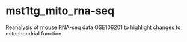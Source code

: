 # mst1tg_mito_rna-seq
Reanalysis of mouse RNA-seq data GSE106201 to highlight changes to mitochondrial function
